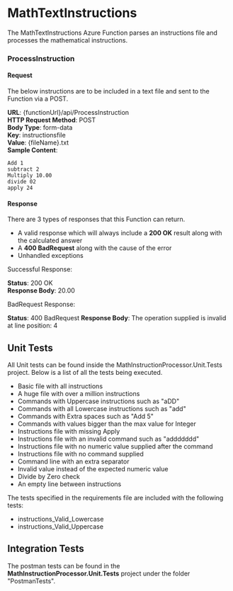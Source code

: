 # MathTextInstructions

The MathTextInstructions Azure Function parses an instructions file and processes the mathematical instructions. 

### ProcessInstruction 

#### Request

The below instructions are to be included in a text file and sent to the Function via a POST.

**URL**: {functionUrl}/api/ProcessInstruction  
**HTTP Request Method**: POST  
**Body Type**: form-data  
**Key**: instructionsfile  
**Value**: {fileName}.txt  
**Sample Content**:  

`Add 1`  
`subtract 2`  
`Multiply 10.00`  
`divide 02`  
`apply 24`  

#### Response

There are 3 types of responses that this Function can return.

- A valid response which will always include a **200 OK** result along with the calculated answer 
- A **400 BadRequest** along with the cause of the error
- Unhandled exceptions

Successful Response:

**Status**: 200 OK  
**Response Body**: 20.00

BadRequest Response:

**Status**: 400 BadRequest
**Response Body**: The operation supplied is invalid at line position: 4

## Unit Tests

All Unit tests can be found inside the MathInstructionProcessor.Unit.Tests project. Below is a list of all the tests being executed.

- Basic file with all instructions
- A huge file with over a million instructions
- Commands with Uppercase instructions such as "aDD"
- Commands with all Lowercase instructions such as "add"
- Commands with Extra spaces such as "Add       5"
- Commands with values bigger than the max value for Integer
- Instructions file with missing Apply
- Instructions file with an invalid command such as "addddddd"
- Instructions file with no numeric value supplied after the command
- Instructions file with no command supplied
- Command line with an extra separator
- Invalid value instead of the expected numeric value
- Divide by Zero check
- An empty line between instructions

The tests specified in the requirements  file are included with the following tests:

- instructions_Valid_Lowercase
- instructions_Valid_Uppercase

## Integration Tests

The postman tests can be found in the **MathInstructionProcessor.Unit.Tests** project under the folder "PostmanTests".

